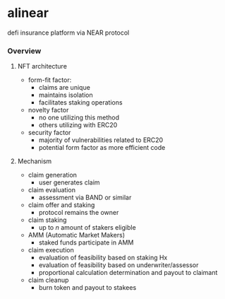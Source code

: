 # alinear

defi insurance platform via NEAR protocol


### Overview

1. NFT architecture
	* form-fit factor:
		- claims are unique
		- maintains isolation
		- facilitates staking operations
	* novelty factor
		- no one utilizing this method
		- others utilizing with ERC20
	* security factor
		- majority of vulnerabilities related to ERC20
		- potential form factor as more efficient code

2. Mechanism
	* claim generation
		- user generates claim
	* claim evaluation
		- assessment via BAND or similar
	* claim offer and staking
		- protocol remains the owner
	* claim staking
		- up to _n_ amount of stakers eligible
	* AMM (Automatic Market Makers)
		- staked funds participate in AMM
	* claim execution
		- evaluation of feasibility based on staking Hx
		- evaluation of feasibility based on underwriter/assessor
		- proportional calculation determination and payout to claimant
	* claim cleanup
		- burn token and payout to stakees